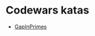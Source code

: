 # Codewars katas

- [GapInPrimes](https://www.codewars.com/kata/561e9c843a2ef5a40c0000a4/train/scala)
